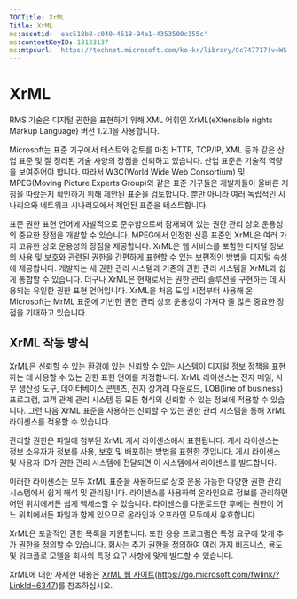 ```yaml
---
TOCTitle: XrML
Title: XrML
ms:assetid: 'eac518b8-c040-4618-94a1-4353500c355c'
ms:contentKeyID: 18123137
ms:mtpsurl: 'https://technet.microsoft.com/ko-kr/library/Cc747717(v=WS.10)'
---
```


XrML
====

RMS 기술은 디지털 권한을 표현하기 위해 XML 어휘인 XrML(eXtensible rights Markup Language) 버전 1.2.1을 사용합니다.

Microsoft는 표준 기구에서 테스트와 검토를 마친 HTTP, TCP/IP, XML 등과 같은 산업 표준 및 잘 정리된 기술 사양의 장점을 신뢰하고 있습니다. 산업 표준은 기술적 역량을 보여주어야 합니다. 따라서 W3C(World Wide Web Consortium) 및 MPEG(Moving Picture Experts Group)와 같은 표준 기구들은 개발자들이 올바른 지침을 따랐는지 확인하기 위해 제안된 표준을 검토합니다. 뿐만 아니라 여러 독립적인 시나리오와 네트워크 시나리오에서 제안된 표준을 테스트합니다.

표준 권한 표현 언어에 자발적으로 준수함으로써 잠재되어 있는 권한 관리 상호 운용성의 중요한 장점을 개발할 수 있습니다. MPEG에서 인정한 신흥 표준인 XrML은 여러 가지 고유한 상호 운용성의 장점을 제공합니다. XrML은 웹 서비스를 포함한 디지털 정보의 사용 및 보호와 관련된 권한을 간편하게 표현할 수 있는 보편적인 방법을 디지털 속성에 제공합니다. 개발자는 새 권한 관리 시스템과 기존의 권한 관리 시스템을 XrML과 쉽게 통합할 수 있습니다. 더구나 XrML은 현재로서는 권한 관리 솔루션을 구현하는 데 사용되는 유일한 권한 표현 언어입니다. XrML을 처음 도입 시점부터 사용해 온 Microsoft는 MrML 표준에 기반한 권한 관리 상호 운용성이 가져다 줄 많은 중요한 장점을 기대하고 있습니다.

XrML 작동 방식
--------------

XrML은 신뢰할 수 있는 환경에 있는 신뢰할 수 있는 시스템이 디지털 정보 정책을 표현하는 데 사용할 수 있는 권한 표현 언어를 지정합니다. XrML 라이센스는 전자 메일, 사무 생산성 도구, 데이터베이스 콘텐츠, 전자 상거래 다운로드, LOB(line of business) 프로그램, 고객 관계 관리 시스템 등 모든 형식의 신뢰할 수 있는 정보에 적용할 수 있습니다. 그런 다음 XrML 표준을 사용하는 신뢰할 수 있는 권한 관리 시스템을 통해 XrML 라이센스를 적용할 수 있습니다.

관리할 권한은 파일에 첨부된 XrML 게시 라이센스에서 표현됩니다. 게시 라이센스는 정보 소유자가 정보를 사용, 보호 및 배포하는 방법을 표현한 것입니다. 게시 라이센스 및 사용자 ID가 권한 관리 시스템에 전달되면 이 시스템에서 라이센스를 빌드합니다.

이러한 라이센스는 모두 XrML 표준을 사용하므로 상호 운용 가능한 다양한 권한 관리 시스템에서 쉽게 해석 및 관리됩니다. 라이센스를 사용하여 온라인으로 정보를 관리하면 어떤 위치에서든 쉽게 액세스할 수 있습니다. 라이센스를 다운로드한 후에는 권한이 어느 위치에서든 파일과 함께 있으므로 온라인과 오프라인 모두에서 유효합니다.

XrML은 포괄적인 권한 목록을 지원합니다. 또한 응용 프로그램은 특정 요구에 맞게 추가 권한을 정의할 수 있습니다. 회사는 추가 권한을 정의하여 여러 가지 비즈니스, 용도 및 워크플로 모델을 회사의 특정 요구 사항에 맞게 빌드할 수 있습니다.

XrML에 대한 자세한 내용은 [XrML 웹 사이트](https://go.microsoft.com/fwlink/?linkid=6347)(https://go.microsoft.com/fwlink/?LinkId=6347)를 참조하십시오.
